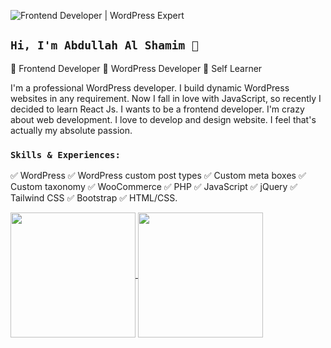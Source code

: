![Frontend Developer | WordPress Expert](https://pbs.twimg.com/profile_banners/3136318364/1664086034/1500x500)

## `Hi, I'm Abdullah Al Shamim 👋`
🏅 Frontend Developer
🏅 WordPress Developer
🏅 Self Learner

I'm a professional WordPress developer. I build dynamic WordPress websites in any requirement. Now I fall in love with JavaScript, so recently I decided to learn React Js. I wants to be a frontend developer. I'm crazy about web development. I love to develop and design website. I feel that's actually my absolute passion.

### `Skills & Experiences:`

✅ WordPress
✅ WordPress custom post types
✅ Custom meta boxes
✅ Custom taxonomy
✅ WooCommerce
✅ PHP
✅ JavaScript
✅ jQuery
✅ Tailwind CSS
✅ Bootstrap
✅ HTML/CSS.

<a href="https://github.com/abshamim/github-readme-stats">
  <img height=200 align="center" src="https://github-readme-stats.vercel.app/api?username=abshamim&show_icons=true&theme=radical" />
</a>
<a href="https://github.com/abshamim/convoychat">
  <img height=200 align="center" src="https://github-readme-stats.vercel.app/api/top-langs?username=abshamim&layout=compact&langs_count=8&card_width=320" />
</a>
